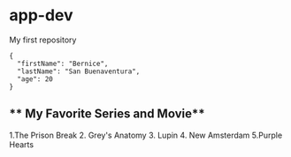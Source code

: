 # app-dev
My first repository
```
{
  "firstName": "Bernice",
  "lastName": "San Buenaventura",
  "age": 20
}
```
** My Favorite Series and Movie**
---
1.The Prison Break
2. Grey's Anatomy
3. Lupin
4. New Amsterdam
5.Purple Hearts 

